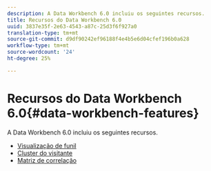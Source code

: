```yaml
---
description: A Data Workbench 6.0 incluiu os seguintes recursos.
title: Recursos do Data Workbench 6.0
uuid: 3837e35f-2e63-4543-a87c-25d3f6f927a0
translation-type: tm+mt
source-git-commit: d9df90242ef96188f4e4b5e6d04cfef196b0a628
workflow-type: tm+mt
source-wordcount: '24'
ht-degree: 25%

---
```



# Recursos do Data Workbench 6.0{#data-workbench-features}

A Data Workbench 6.0 incluiu os seguintes recursos.

* [Visualização de funil](/help/home/c-get-started/c-analysis-vis/c-funnel-visualization/c-funnel-visualization.md)
* [Cluster do visitante](/help/home/c-get-started/c-analysis-vis/c-visitor-cluster/c-visitor-cluster.md)
* [Matriz de correlação](/help/home/c-get-started/c-analysis-vis/c-correlation-analysis/c-correlation-analysis.md)
